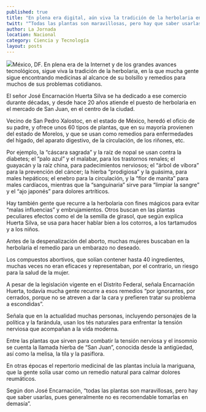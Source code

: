 ```yaml
---
published: true
title: "En plena era digital, aún viva la tradición de la herbolaria en el DF"
twitt: "“Todas las plantas son maravillosas, pero hay que saber usarlas, pues generalmente no es recomendable tomarlas en demasía”, dice un vendedor."
author: La Jornada
location: Nacional
category: Ciencia y Tecnología
layout: posts
---
```


![](http://i.imgur.com/ffwbs4Jm.jpg)México, DF. En plena era de la Internet y de los grandes avances tecnológicos, sigue viva la tradición de la herbolaria, en la que mucha gente sigue encontrando medicinas al alcance de su bolsillo y remedios para muchos de sus problemas cotidianos.

El señor José Encarnación Huerta Silva se ha dedicado a ese comercio durante décadas, y desde hace 20 años atiende el puesto de herbolaria en el mercado de San Juan, en el centro de la ciudad.

Vecino de San Pedro Xalostoc, en el estado de México, heredó el oficio de su padre, y ofrece unos 60 tipos de plantas, que en su mayoría provienen del estado de Morelos, y que se usan como remedios para enfermedades del hígado, del aparato digestivo, de la circulación, de los riñones, etc.

Por ejemplo, la “cáscara sagrada” y la raíz de nopal se usan contra la diabetes; el “palo azul” y el malabar, para los trastornos renales; el guayacán y la raíz china, para padecimientos nerviosos; el “árbol de víbora” para la prevención del cáncer; la hierba “prodigiosa” y la guásima, para males hepáticos; el enebro para la circulación, y la “flor de manita” para males cardíacos, mientras que la “sanguinaria” sirve para “limpiar la sangre” y el “ajo japonés” para dolores artríticos.

Hay también gente que recurre a la herbolaria con fines mágicos para evitar “malas influencias” y embrujamientos. Otros buscan en las plantas peculiares efectos como el de la semilla de girasol, que según explica Huerta Silva, se usa para hacer hablar bien a los cotorros, a los tartamudos y a los niños.

Antes de la despenalización del aborto, muchas mujeres buscaban en la herbolaria el remedio para un embarazo no deseado.

Los compuestos abortivos, que solían contener hasta 40 ingredientes, muchas veces no eran eficaces y representaban, por el contrario, un riesgo para la salud de la mujer.

A pesar de la legislación vigente en el Distrito Federal, señala Encarnación Huerta, todavía mucha gente recurre a esos remedios “por ignorantes, por cerrados, porque no se atreven a dar la cara y prefieren tratar su problema a escondidas”.

Señala que en la actualidad muchas personas, incluyendo personajes de la política y la farándula, usan los tés naturales para enfrentar la tensión nerviosa que acompañan a la vida moderna.

Entre las plantas que sirven para combatir la tensión nerviosa y el insomnio se cuenta la llamada hierba de “San Juan”, conocida desde la antigüedad, así como la melisa, la tila y la pasiflora.

En otras épocas el repertorio medicinal de las plantas incluía la mariguana, que la gente solía usar como un remedio natural para calmar dolores reumáticos.

Según don José Encarnación, “todas las plantas son maravillosas, pero hay que saber usarlas, pues generalmente no es recomendable tomarlas en demasía”.
